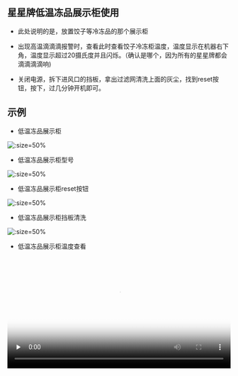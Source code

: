 ## 星星牌低温冻品展示柜使用


* 此处说明的是，放置饺子等冷冻品的那个展示柜

* 出现高温滴滴滴报警时，查看此时查看饺子冷冻柜温度，温度显示在机器右下角，温度显示超过20摄氏度并且闪烁。（确认是哪个，因为所有的星星牌都会滴滴滴滴响)

* 关闭电源，拆下进风口的挡板，拿出过滤网清洗上面的灰尘，找到reset按钮，按下，过几分钟开机即可。


## 示例

* 低温冻品展示柜

![](https://gitee.com/GaloisFields/WORKFLOWS4COMPANY/raw/master/resources/pic/equipment/冻品展示柜.jpeg ':size=50%')

* 低温冻品展示柜型号

![](https://gitee.com/GaloisFields/WORKFLOWS4COMPANY/raw/master/resources/pic/equipment/冻品展示柜型号.jpeg ':size=50%')

* 低温冻品展示柜reset按钮

![](https://gitee.com/GaloisFields/WORKFLOWS4COMPANY/raw/master/resources/pic/equipment/冻品展示柜reset.jpeg ':size=50%')

* 低温冻品展示柜挡板清洗

![](https://gitee.com/GaloisFields/WORKFLOWS4COMPANY/raw/master/resources/pic/equipment/冻品展示柜挡板.jpeg ':size=50%')

* 低温冻品展示柜温度查看

<video id="video" width=100%  controls="" preload="none" poster="https://gitcode.net/GaloisField/WORKFLOWS4COMPANY/-/raw/master/resources/pic/logo/视频封面2.png"><source id="mp4" src="https://gitcode.net/GaloisField/WORKFLOWS4COMPANY/-/raw/master/resources/pic/equipment/冻品展示柜温度查看.mp4" type="video/mp4"></videos>
